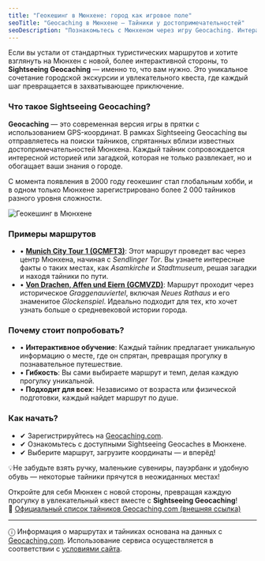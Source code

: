 ```yaml
---
title: "Геокешинг в Мюнхене: город как игровое поле"
seoTitle: "Geocaching в Мюнхене – Тайники у достопримечательностей"
seoDescription: "Познакомьтесь с Мюнхеном через игру Geocaching. Интерактивные тайники у известных достопримечательностей ждут вас!"
---
```


<div class="introText">
Если вы устали от стандартных туристических маршрутов и хотите взглянуть на Мюнхен с новой, более интерактивной стороны, то <strong>Sightseeing Geocaching</strong> — именно то, что вам нужно. Это уникальное сочетание городской экскурсии и увлекательного квеста, где каждый шаг превращается в захватывающее приключение.
</div>

### **Что такое Sightseeing Geocaching?**

**Geocaching** — это современная версия игры в прятки с использованием GPS-координат. В рамках Sightseeing Geocaching вы отправляетесь на поиски тайников, спрятанных вблизи известных достопримечательностей Мюнхена. Каждый тайник сопровождается интересной историей или загадкой, которая не только развлекает, но и обогащает ваши знания о городе.

С момента появления в 2000 году геокешинг стал глобальным хобби, и в одном только Мюнхене зарегистрировано более 2 000 тайников разного уровня сложности.

<div class="imageWrapper">
  <img src="/geocaching_images/Sightseeing_Geocaching.webp" alt="Геокешинг в Мюнхене" class="responsiveImage" />
</div>

### **Примеры маршрутов**

- • [**Munich City Tour 1 (GCMFT3)**](https://www.geocaching.com/geocache/GCMFT3): Этот маршрут проведет вас через центр Мюнхена, начиная с _Sendlinger Tor_. Вы узнаете интересные факты о таких местах, как _Asamkirche_ и _Stadtmuseum_, решая загадки и находя тайники по пути.
- • [**Von Drachen, Affen und Eiern (GCMVZD)**](https://www.geocaching.com/geocache/GCMVZD): Маршрут проходит через историческое _Graggenauviertel_, включая _Neues Rathaus_ и его знаменитое _Glockenspiel_. Идеально подходит для тех, кто хочет узнать больше о средневековой истории города.

### **Почему стоит попробовать?**

- • **Интерактивное обучение**: Каждый тайник предлагает уникальную информацию о месте, где он спрятан, превращая прогулку в познавательное путешествие.
- • **Гибкость**: Вы сами выбираете маршрут и темп, делая каждую прогулку уникальной.
- • **Подходит для всех**: Независимо от возраста или физической подготовки, каждый найдет маршрут по душе.

### **Как начать?**

- ✔ Зарегистрируйтесь на [Geocaching.com](https://www.geocaching.com/).
- ✔ Ознакомьтесь с доступными Sightseeing Geocaches в Мюнхене.
- ✔ Выберите маршрут, загрузите координаты — и вперёд!

<p class="tips">
💡Не забудьте взять ручку, маленькие сувениры, пауэрбанк и удобную обувь — некоторые тайники прячутся в неожиданных местах!
</p>

Откройте для себя Мюнхен с новой стороны, превращая каждую прогулку в увлекательный квест вместе с **Sightseeing Geocaching**!  
🔗 [Официальный список тайников Geocaching.com (внешняя ссылка)](https://www.geocaching.com/plan/lists/BM9813)

---

<div class="terms">
ⓘ Информация о маршрутах и тайниках основана на данных с <a href="https://www.geocaching.com/" target="_blank">Geocaching.com</a>. Использование сервиса осуществляется в соответствии с <a href="https://www.geocaching.com/policies/en/terms-of-use" target="_blank">условиями сайта</a>.
</div>
